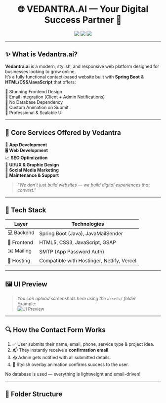 <h1 align="center">🌐 VEDANTRA.AI — Your Digital Success Partner 🚀</h1>

<p align="center">
  <img src="https://img.shields.io/badge/Status-Completed-brightgreen?style=for-the-badge" />
  <img src="https://img.shields.io/badge/Tech-SpringBoot%20%7C%20HTML%20%7C%20CSS%20%7C%20JS-blue?style=for-the-badge" />
  <img src="https://img.shields.io/badge/Contact-Form%20System-lightgrey?style=for-the-badge" />
</p>

---

## ✨ What is Vedantra.ai?

**Vedantra.ai** is a modern, stylish, and responsive web platform designed for businesses looking to grow online.  
It’s a fully functional contact-based website built with **Spring Boot** & **HTML/CSS/JavaScript** that offers:

🔹 Stunning Frontend Design  
🔹 Email Integration (Client + Admin Notifications)  
🔹 No Database Dependency  
🔹 Custom Animation on Submit  
🔹 Professional & Scalable UI  

---

## 🚀 Core Services Offered by Vedantra

📱 **App Development**  
🖥️ **Web Development**  
📈 **SEO Optimization**  
🎨 **UI/UX & Graphic Design**  
📢 **Social Media Marketing**  
🔧 **Maintenance & Support**  

> _“We don't just build websites — we build digital experiences that convert.”_

---

## 🧰 Tech Stack

| Layer      | Technologies                        |
|------------|-------------------------------------|
| 💻 Backend | Spring Boot (Java), JavaMailSender  |
| 🎨 Frontend| HTML5, CSS3, JavaScript, GSAP       |
| ✉️ Mailing | SMTP (App Password Auth)            |
| 🎯 Hosting | Compatible with Hostinger, Netlify, Vercel |

---

## 🖼️ UI Preview

> _You can upload screenshots here using the `assets/` folder_  
> Example:  
> ![UI Preview](assets/screenshots/contact-preview.png)

---

## 🔍 How the Contact Form Works

1. ✅ User submits their name, email, phone, service type & project idea.
2. 📬 They instantly receive a **confirmation email**.
3. 📥 Admin gets notified with all submitted details.
4. 🎉 Stylish overlay animation confirms success to the user.

No database is used — everything is lightweight and email-driven!

---

## 📁 Folder Structure

